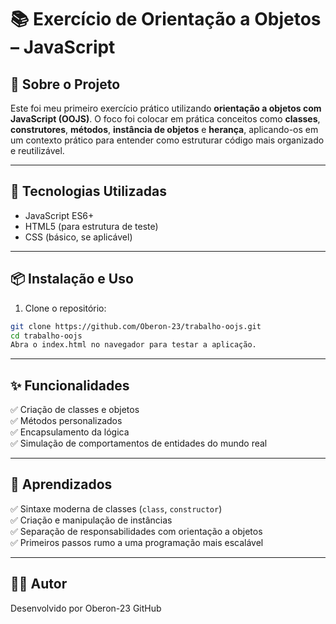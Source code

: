 # 📚 Exercício de Orientação a Objetos – JavaScript

## 📌 Sobre o Projeto  
Este foi meu primeiro exercício prático utilizando **orientação a objetos com JavaScript (OOJS)**. O foco foi colocar em prática conceitos como **classes**, **construtores**, **métodos**, **instância de objetos** e **herança**, aplicando-os em um contexto prático para entender como estruturar código mais organizado e reutilizável.

---

## 🚀 Tecnologias Utilizadas  
- JavaScript ES6+  
- HTML5 (para estrutura de teste)  
- CSS (básico, se aplicável)

---

## 📦 Instalação e Uso  

1. Clone o repositório:  
```bash
git clone https://github.com/Oberon-23/trabalho-oojs.git
cd trabalho-oojs
Abra o index.html no navegador para testar a aplicação.
```
---

## ✨ Funcionalidades
✅ Criação de classes e objetos  
✅ Métodos personalizados  
✅ Encapsulamento da lógica  
✅ Simulação de comportamentos de entidades do mundo real  

---

## 🧠 Aprendizados

✅ Sintaxe moderna de classes (`class`, `constructor`)  
✅ Criação e manipulação de instâncias  
✅ Separação de responsabilidades com orientação a objetos  
✅ Primeiros passos rumo a uma programação mais escalável  


---

## 👨‍💻 Autor
Desenvolvido por Oberon-23
GitHub
